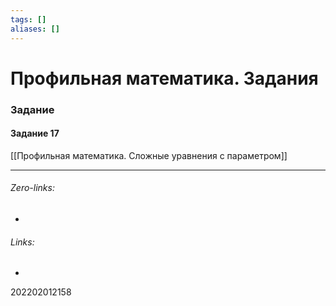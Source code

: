 ```yaml
---
tags: []
aliases: []
---
```

# Профильная математика. Задания
### Задание
#### Задание 17
[[Профильная математика. Сложные уравнения с параметром]]

___
###### Zero-links:
-
###### Links:
-

202202012158
